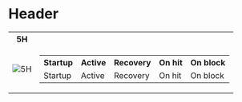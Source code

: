 <!-- TITLE: Geral -->
<!-- SUBTITLE: A quick summary of Geral -->

# Header

<table>
        <tr>
            <th>5H</th>
        </tr>
        <tr>
            <td>
                <img src="http://placehold.it/150x300" alt="5H">
            </td>
            <td>
                <table>
                    <tr>
                        <th>Startup</th>
                        <th>Active</th>
                        <th>Recovery</th>
                        <th>On hit</th>
                        <th>On block</th>
                    </tr>
                    <tr>
                        <td>Startup</td>
                        <td>Active</td>
                        <td>Recovery</td>
                        <td>On hit</td>
                        <td>On block</td>
                    </tr>
                </table>
            </td>
        </tr>
</table>
